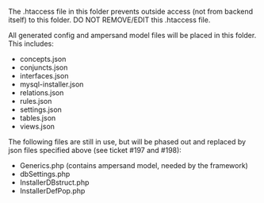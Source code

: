 The .htaccess file in this folder prevents outside access (not from backend itself) to this folder. DO NOT REMOVE/EDIT this .htaccess file.

All generated config and ampersand model files will be placed in this folder. This includes:
* concepts.json
* conjuncts.json
* interfaces.json
* mysql-installer.json
* relations.json
* rules.json
* settings.json
* tables.json
* views.json

The following files are still in use, but will be phased out and replaced by json files specified above (see ticket #197 and #198):
* Generics.php (contains ampersand model, needed by the framework)
* dbSettings.php
* InstallerDBstruct.php
* InstallerDefPop.php